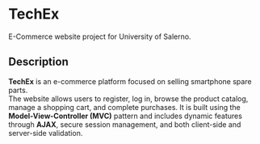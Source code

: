 # TechEx
E-Commerce website project for University of Salerno.

## Description

**TechEx** is an e-commerce platform focused on selling smartphone spare parts.  
The website allows users to register, log in, browse the product catalog, manage a shopping cart, and complete purchases. It is built using the **Model-View-Controller (MVC)** pattern and includes dynamic features through **AJAX**, secure session management, and both client-side and server-side validation.
